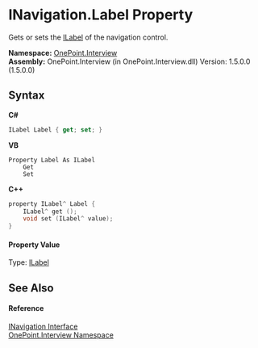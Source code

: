 # INavigation.Label Property 
 

Gets or sets the <a href="T_OnePoint_Interview_ILabel">ILabel</a> of the navigation control.

**Namespace:**&nbsp;<a href="N_OnePoint_Interview">OnePoint.Interview</a><br />**Assembly:**&nbsp;OnePoint.Interview (in OnePoint.Interview.dll) Version: 1.5.0.0 (1.5.0.0)

## Syntax

**C#**<br />
``` C#
ILabel Label { get; set; }
```

**VB**<br />
``` VB
Property Label As ILabel
	Get
	Set
```

**C++**<br />
``` C++
property ILabel^ Label {
	ILabel^ get ();
	void set (ILabel^ value);
}
```


#### Property Value
Type: <a href="T_OnePoint_Interview_ILabel">ILabel</a>

## See Also


#### Reference
<a href="T_OnePoint_Interview_INavigation">INavigation Interface</a><br /><a href="N_OnePoint_Interview">OnePoint.Interview Namespace</a><br />